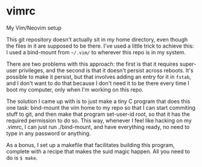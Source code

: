 # vimrc

My Vim/Neovim setup

This git repository doesn't actually sit in my home directory, even though the
files in it are supposed to be there. I've used a little trick to achieve
this: I used a bind-mount from `~/.vim/` to wherever this repo is in my
system.

There are two problems with this approach: the first is that it requires
super-user privileges, and the second is that it doesn't persist across
reboots. It's possible to make it persist, but that involves adding an entry
for it in `fstab`, and I don't want to do that because I don't need it to be
there every time I boot my computer, only when I'm working on this repo.

The solution I came up with is to just make a tiny C program that does this
one task: bind-mount the vim home to my repo so that I can start commiting
stuff to git, and then make that program set-user-id root, so that it has the
required permission to do so. This way, whenever I feel like hacking on my
.vimrc, I can just run ./bind-mount, and have everything ready, no need to
type in any password or anything.

As a bonus, I set up a makefile that facilitates building this program,
complete with a recipe that makes the suid magic happen. All you need to do is
`$ make`.
